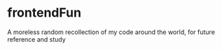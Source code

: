 # frontendFun
A moreless random recollection of my code around the world, for future reference and study
